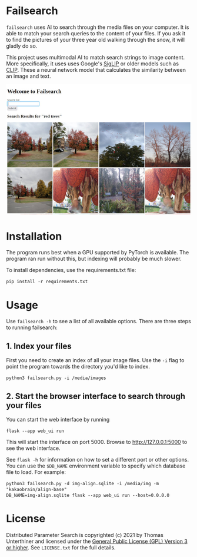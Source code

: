# Failsearch

`failsearch` uses AI to search through the media files on your computer.
It is able to match your search queries to the content of your files. If
you ask it to find the pictures of your three year old walking through
the snow, it will gladly do so.

This project uses multimodal AI to match search strings to image content.
More specifically, it uses uses Google's [SigLIP](https://huggingface.co/docs/transformers/main/en/model_doc/siglip)
or older models such as [CLIP](https://openai.com/research/clip).
These a neural network model that calculates the similarity between
an image and text.

![Screenshot of failsearch](./screenshot.jpg?raw=true)

# Installation

The program runs best when a GPU supported by PyTorch is available.
The program ran run without this, but indexing will probably be much slower.

To install dependencies, use the requirements.txt file:

```
pip install -r requirements.txt
```

# Usage

Use `failsearch -h` to see a list of all available options.
There are three steps to running failsearch:

## 1. Index your files

First you need to create an index of all your image files. Use
the `-i` flag to point the program towards the directory you'd
like to index.


```
python3 failsearch.py -i /media/images
```

## 2. Start the browser interface to search through your files

You can start the web interface by running

```
flask --app web_ui run
```

This will start the interface on port 5000. Browse to
http://127.0.0.1:5000 to see the web interface.

See `flask -h` for information on how to set a different port
or other options. You can use the `$DB_NAME` environment
variable to specify which database file to load. For example:

```
python3 failsearch.py -d img-align.sqlite -i /media/img -m "kakaobrain/align-base"
DB_NAME=img-align.sqlite flask --app web_ui run --host=0.0.0.0
```



# License

Distributed Parameter Search is copyrighted (c) 2021 by Thomas Unterthiner and licensed under the
[General Public License (GPL) Version 3 or higher](http://www.gnu.org/licenses/gpl-3.0.html>).
See ``LICENSE.txt`` for the full details.
